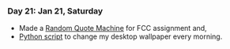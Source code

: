 ### Day 21: Jan 21, Saturday
- Made a [Random Quote Machine](https://github.com/FlameFractal/FreeCodeCamp-Practice/tree/master/RandomQuoteMachine) for FCC assignment and,
- [Python script](https://github.com/FlameFractal/SetRandomWallpaper) to change my desktop wallpaper every morning.